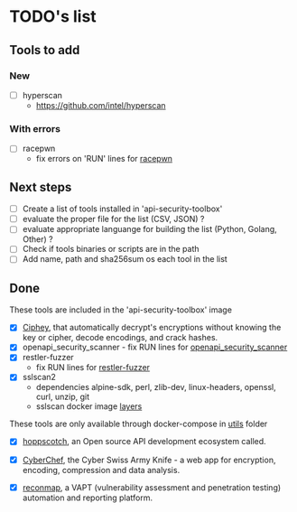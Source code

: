 # TODO's list

## Tools to add

### New
- [ ] hyperscan
  - https://github.com/intel/hyperscan  

### With errors
- [ ] racepwn 
  - fix errors on 'RUN' lines for [racepwn](https://github.com/racepwn/racepwn)

## Next steps
- [ ] Create a list of tools installed in 'api-security-toolbox'  
- [ ] evaluate the proper file for the list (CSV, JSON) ? 
- [ ] evaluate appropriate languange for building the list (Python, Golang, Other) ?  
- [ ] Check if tools binaries or scripts are in the path  
- [ ] Add name, path and sha256sum os each tool in the list   

## Done  
These tools are included in the 'api-security-toolbox' image
- [x] [Ciphey](https://github.com/Ciphey/Ciphey), that automatically decrypt's encryptions without knowing the key or cipher, decode encodings, and crack hashes. 
- [x] openapi_security_scanner
      - fix RUN lines for [openapi_security_scanner](https://github.com/ngalongc/openapi_security_scanner)
- [x] restler-fuzzer
   - fix RUN lines for [restler-fuzzer](https://github.com/microsoft/restler-fuzzer)
- [x] sslscan2
  - dependencies alpine-sdk, perl, zlib-dev, linux-headers, openssl, curl, unzip, git
  - sslscan docker image [layers](https://hub.docker.com/layers/shamelesscookie/sslscan/latest/images/sha256-5f3dbd82c8d3c8da79887a9c56eb9679b7b191c3019342ac3f441944e895b270?context=explore)

These tools are only available through docker-compose in [utils](/utils) folder
- [x] [hoppscotch](https://github.com/hoppscotch/hoppscotch), an Open source API development ecosystem called.  
- [x] [CyberChef](https://github.com/gchq/CyberChef), the Cyber Swiss Army Knife - a web app for encryption, encoding, compression and data analysis.   
- [x] [reconmap](https://github.com/reconmap/reconmap), a VAPT (vulnerability assessment and penetration testing) automation and reporting platform.


 
